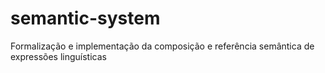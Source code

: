 # semantic-system
Formalização e implementação da composição e referência semântica de expressões linguísticas
